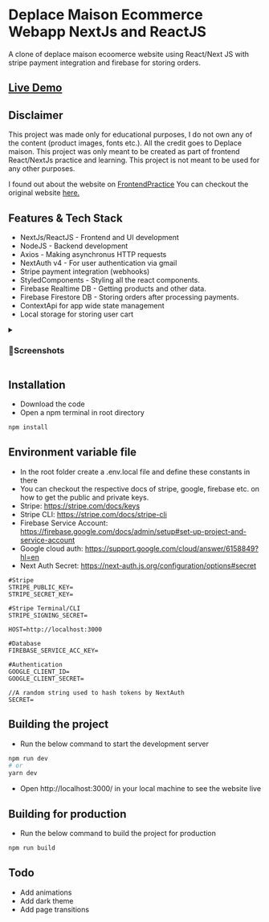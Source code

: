 # Deplace Maison Ecommerce Webapp NextJs and ReactJS

A clone of deplace maison ecoomerce website using React/Next JS with stripe payment integration and firebase for storing orders.

## [Live Demo](https://deplace-maison-ecommerce-webapp-951b22zlw-destructo570.vercel.app/)

## Disclaimer

This project was made only for educational purposes, I do not own any of the content (product images, fonts etc.). All the credit goes to Deplace maison. This project was only meant to be created as part of frontend React/NextJs practice and learning. This project is not meant to be used for any other purposes.

I found out about the website on [FrontendPractice](https://www.frontendpractice.com/)
You can checkout the original website [here.](https://www.deplacemaison.com/)

## Features & Tech Stack

- NextJs/ReactJS - Frontend and UI development
- NodeJS - Backend development
- Axios - Making asynchronus HTTP requests
- NextAuth v4 - For user authentication via gmail
- Stripe payment integration (webhooks)
- StyledComponents - Styling all the react components.
- Firebase Realtime DB - Getting products and other data.
- Firebase Firestore DB - Storing  orders after processing payments.
- ContextApi for app wide state management
- Local storage for storing user cart

<details>
  <summary><h3>🌈Screenshots</h3></summary>
  
  ![alt text](https://imgur.com/snvQ2FA.png)
  ![alt text](https://imgur.com/KnTSLpO.png)
  ![alt text](https://imgur.com/yFEEclR.png)
  ![alt text](https://imgur.com/DfAypPV.png)
  <img src="https://imgur.com/obSyX6J.png" width=32%>
  <img src="https://imgur.com/aJBZddm.png" width=32%>
  <img src="https://imgur.com/1djQz8u.png" width=32%>
  
</details>


## Installation

- Download the code
- Open a npm terminal in root directory

```bash
npm install
```

## Environment variable file
- In the root folder create a .env.local file and define these constants in there
- You can checkout the respective docs of stripe, google, firebase etc. on how to get the public and private keys.
- Stripe: https://stripe.com/docs/keys
- Stripe CLI: https://stripe.com/docs/stripe-cli
- Firebase Service Account: https://firebase.google.com/docs/admin/setup#set-up-project-and-service-account
- Google cloud auth: https://support.google.com/cloud/answer/6158849?hl=en
- Next Auth Secret: https://next-auth.js.org/configuration/options#secret

```
#Stripe
STRIPE_PUBLIC_KEY= 
STRIPE_SECRET_KEY= 

#Stripe Terminal/CLI
STRIPE_SIGNING_SECRET= 

HOST=http://localhost:3000

#Database
FIREBASE_SERVICE_ACC_KEY= 

#Authentication
GOOGLE_CLIENT_ID= 
GOOGLE_CLIENT_SECRET= 

//A random string used to hash tokens by NextAuth
SECRET= 
```

## Building the project
- Run the below command to start the development server

```bash
npm run dev
# or
yarn dev
```
- Open http://localhost:3000/ in your local machine to see the website live

## Building for production
- Run the below command to build the project for production

```bash
npm run build
```

## Todo
 - Add animations
 - Add dark theme
 - Add page transitions
